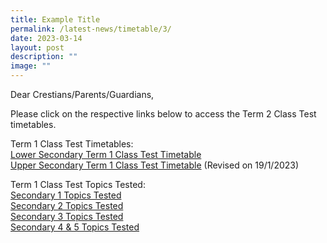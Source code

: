 ```yaml
---
title: Example Title
permalink: /latest-news/timetable/3/
date: 2023-03-14
layout: post
description: ""
image: ""
---
```

Dear Crestians/Parents/Guardians,

Please click on the respective links below to access the Term 2 Class Test timetables.

Term 1 Class Test Timetables:<br>
[Lower Secondary Term 1 Class Test Timetable](/files/2023classtesttimetable1.pdf)<br>
[Upper Secondary Term 1 Class Test Timetable](/files/2023classtesttimetable2.pdf) (Revised on 19/1/2023)

Term 1 Class Test Topics Tested:<br>
[Secondary 1 Topics Tested](/files/2023classtesttimetable3.pdf)<br>
[Secondary 2 Topics Tested](/files/2023classtesttimetable4.pdf)<br>
[Secondary 3 Topics Tested](/files/2023classtesttimetable5.pdf)<br>
[Secondary 4 & 5 Topics Tested](/files/2023classtesttimetable6.pdf)